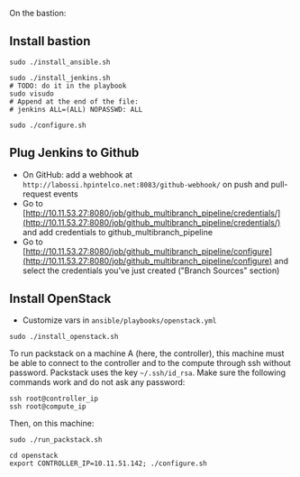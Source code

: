 On the bastion:

## Install bastion

```
sudo ./install_ansible.sh

sudo ./install_jenkins.sh
# TODO: do it in the playbook
sudo visudo
# Append at the end of the file:
# jenkins ALL=(ALL) NOPASSWD: ALL

sudo ./configure.sh
```

## Plug Jenkins to Github

* On GitHub: add a webhook at `http://labossi.hpintelco.net:8083/github-webhook/` on push and pull-request events
* Go to [http://10.11.53.27:8080/job/github_multibranch_pipeline/credentials/](http://10.11.53.27:8080/job/github_multibranch_pipeline/credentials/) and add credentials to github_multibranch_pipeline
* Go to [http://10.11.53.27:8080/job/github_multibranch_pipeline/configure](http://10.11.53.27:8080/job/github_multibranch_pipeline/configure) and select the credentials you've just created ("Branch Sources" section)

## Install OpenStack

* Customize vars in `ansible/playbooks/openstack.yml`

```
sudo ./install_openstack.sh
```

To run packstack on a machine A (here, the controller), this machine
must be able to connect to the controller and to the compute through ssh without password. Packstack
uses the key `~/.ssh/id_rsa`. Make sure the following commands work and do not ask any password:

```
ssh root@controller_ip
ssh root@compute_ip
```

Then, on this machine:

```
sudo ./run_packstack.sh
```

```
cd openstack
export CONTROLLER_IP=10.11.51.142; ./configure.sh
```
